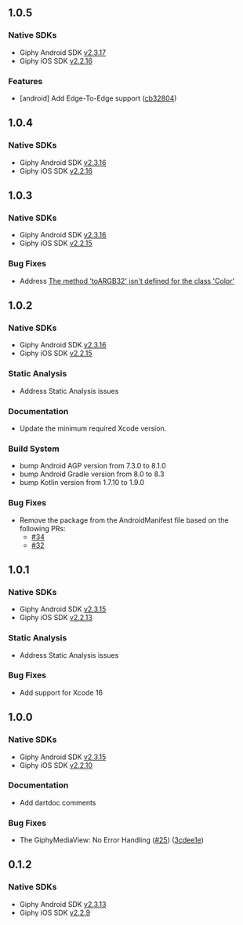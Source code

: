## 1.0.5

### Native SDKs

- Giphy Android SDK [v2.3.17](https://github.com/Giphy/giphy-android-sdk/releases/tag/v2.3.17)
- Giphy iOS SDK [v2.2.16](https://github.com/Giphy/giphy-ios-sdk/releases/tag/2.2.16)
  
### Features

- [android] Add Edge-To-Edge support ([cb32804](https://github.com/Giphy/giphy-flutter-sdk/commit/cb3280480adb6d7abdb63e518049c75d758b0e86))

## 1.0.4

### Native SDKs

- Giphy Android SDK [v2.3.16](https://github.com/Giphy/giphy-android-sdk/releases/tag/v2.3.16)
- Giphy iOS SDK [v2.2.16](https://github.com/Giphy/giphy-ios-sdk/releases/tag/v2.2.16)

## 1.0.3

### Native SDKs

- Giphy Android SDK [v2.3.16](https://github.com/Giphy/giphy-android-sdk/releases/tag/v2.3.16)
- Giphy iOS SDK [v2.2.15](https://github.com/Giphy/giphy-ios-sdk/releases/tag/v2.2.15)

### Bug Fixes
- Address [The method 'toARGB32' isn't defined for the class 'Color'](https://github.com/Giphy/giphy-flutter-sdk/issues/40)

## 1.0.2

### Native SDKs

- Giphy Android SDK [v2.3.16](https://github.com/Giphy/giphy-android-sdk/releases/tag/v2.3.16)
- Giphy iOS SDK [v2.2.15](https://github.com/Giphy/giphy-ios-sdk/releases/tag/v2.2.15)

### Static Analysis
- Address Static Analysis issues

### Documentation
- Update the minimum required Xcode version.

### Build System
* bump Android AGP version from 7.3.0 to 8.1.0
* bump Android Gradle version from 8.0 to 8.3
* bump Kotlin version from 1.7.10 to 1.9.0

### Bug Fixes
* Remove the package from the AndroidManifest file 
based on the following PRs:
    - [#34](https://github.com/Giphy/giphy-flutter-sdk/pull/34)
    - [#32](https://github.com/Giphy/giphy-flutter-sdk/pull/32)

## 1.0.1

### Native SDKs

- Giphy Android SDK [v2.3.15](https://github.com/Giphy/giphy-android-sdk/releases/tag/v2.3.15)
- Giphy iOS SDK [v2.2.13](https://github.com/Giphy/giphy-ios-sdk/releases/tag/v2.2.13)

### Static Analysis
- Address Static Analysis issues

### Bug Fixes
- Add support for Xcode 16

## 1.0.0

### Native SDKs

- Giphy Android SDK [v2.3.15](https://github.com/Giphy/giphy-android-sdk/releases/tag/v2.3.15)
- Giphy iOS SDK [v2.2.10](https://github.com/Giphy/giphy-ios-sdk/releases/tag/v2.2.10)

### Documentation
- Add dartdoc comments

### Bug Fixes
- The GiphyMediaView: No Error Handling ([#25](https://github.com/Giphy/giphy-flutter-sdk/issues/25)) ([3cdee1e](https://github.com/Giphy/giphy-flutter-sdk/commit/3cdee1e93a401cb11ad9bfd71a7a667803c01c77))

## 0.1.2

### Native SDKs

- Giphy Android SDK [v2.3.13](https://github.com/Giphy/giphy-android-sdk/releases/tag/v2.3.13)
- Giphy iOS SDK [v2.2.9](https://github.com/Giphy/giphy-ios-sdk/releases/tag/v2.2.9)